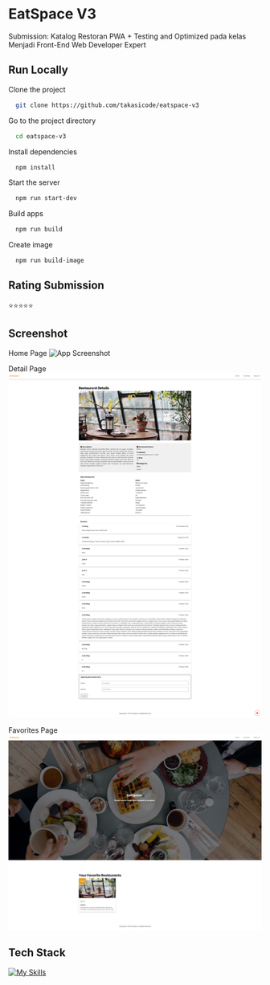 # EatSpace V3
Submission: Katalog Restoran PWA + Testing and Optimized pada kelas Menjadi Front-End Web Developer Expert

## Run Locally
Clone the project
```bash
  git clone https://github.com/takasicode/eatspace-v3
```

Go to the project directory
```bash
  cd eatspace-v3
```

Install dependencies

```bash
  npm install
```

Start the server

```bash
  npm run start-dev
```

Build apps

```bash
  npm run build
```

Create image

```bash
  npm run build-image
```

## Rating Submission
⭐⭐⭐⭐⭐

## Screenshot
Home Page
![App Screenshot](./src/public/images/screenshot/screencapture-home.png)

Detail Page
![App Screenshot](./src/public/images/screenshot/screencapture-detail.png)

Favorites Page
![App Screenshot](./src/public/images/screenshot/screencapture-favorites.png)

## Tech Stack
[![My Skills](https://skillicons.dev/icons?i=html,sass,js,nodejs,npm,webpack)](https://github.com/takasicode/eatspace-v3)
